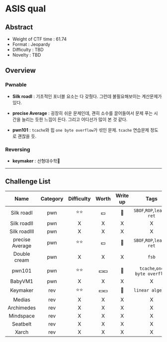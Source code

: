 # ASIS qual

## Abstract

- Weight of CTF time : 61.74
- Format : Jeopardy
- Difficulty : ​TBD​
- Novelty : TBD



## Overview

### Pwnable

- **Silk roadI** : 기초적인 포너블 요소는 다 갖췄다. 그런데 불필요해보이는 계산문제가 있다.

- **precise Average** : 굉장히 쉬운 문제인데, 괜히 소수를 끌어들여서 문제 푸는 시간을 늘리는 듯한 느낌이 든다. 그리고 어디선가 많이 본 것 같다.

- **pwn101** : `tcache`와 힙 `one byte overflow`가 섞인 문제. `tcache` 연습문제 정도로 괜찮을 듯.

  

### Reversing

- **keymaker** : 선형대수학😬

  

---

## Challenge List

|      Name       | Category |  Difficulty  |      Worth       |   Write up   |             Tags             |
| :-------------: | :------: | :----------: | :--------------: | :----------: | :--------------------------: |
|   Silk roadI    |   pwn    | :star::star: |     :dollar:     | :black_flag: |   `SBOF`,`ROP`,`leave-ret`   |
|   Silk roadII   |   pwn    |      X       |        X         |      X       |              X               |
|  Silk roadIII   |   pwn    |      X       |        X         |      X       |              X               |
| precise Average |   pwn    | :star::star: |     :dollar:     | :black_flag: |   `SBOF`,`ROP`,`leave-ret`   |
|  Double cream   |   pwn    |      X       |        X         |      X       |            `fsb`             |
|     pwn101      |   pwn    | :star::star: |     :dollar::dollar:     | :black_flag: | `tcache`,`one byte overflow` |
|     BabyVM1     |   pwn    |      X       |        X         |      X       |              X               |
|    Keymaker     |   rev    | :star::star: | :dollar::dollar: | :black_flag: |       `linear algebra`       |
|     Medias      |   rev    |      X       |        X         |      X       |              X               |
|   Archimedes    |   rev    |      X       |        X         |      X       |              X               |
|    Mindspace    |   rev    |      X       |        X         |      X       |              X               |
|    Seatbelt     |   rev    |      X       |        X         |      X       |              X               |
|      Xarch      |   rev    |      X       |        X         |      X       |              X               |
